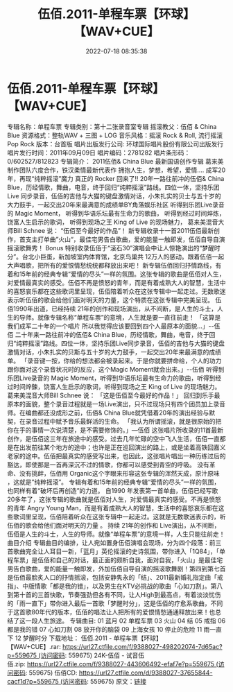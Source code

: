 ﻿---
title: 伍佰.2011-单程车票【环球】【WAV+CUE】
date: 2022-07-18 08:35:38
categories: WAV车载音乐、镜像
tags: 华语中文
---
# 伍佰.2011-单程车票【环球】【WAV+CUE】

专辑名称：单程车票
专辑类别：第十二张录音室专辑
摇滚教父：伍佰 & China Blue
资源格式：整轨WAV + 三图 + LOG
音乐风格：摇滚 Rock & Roll, 流行摇滚 Pop Rock
版本：台首版
唱片出版发行公司: 环球国际唱片股份有限公司出版发行
唱片发行时间：2011年09月09日
唱片编码：2781282
唱片条形码：0/602527/812823
专辑简介：
2011伍佰& China Blue 最新国语创作专辑
葛来美制作团队六度合作，铁汉柔情最新代表作
拥抱人生，梦想，希望，爱情….
成军20年，再现“纯粹摇滚”魔力
真正的 Rocker 回来了!!
20年一路往前冲的伍佰& China Blue，历经情歌，舞曲，电音，终于回归“纯粹摇滚”路线。四位一体，坚持乐团Live
同步录音，伍佰的吉他与大猫的键盘激情对话，小朱扎实的贝士与五十岁的大力鼓手，一起交出20年来最满意的成绩单BY角落娱乐社区
听得到乐团Live录音的 Magic Moment，
听得到华语乐坛最有生命力的歌曲，
听得到经过时间焠炼，饶富人生启示的歌词，
听得到现场之王 King of Live 的现场魅力，
葛来美混音大师Bill Schnee 说： “伍佰至今最好的作品”！
新专辑收录十一首2011伍佰最新创作，首支主打单曲”火山“，最佳宅男告白歌曲，爱的能量一触即发，伍佰自导自演摇滚歌舞秀！
Bonus 特别收录伍佰于“滚石30”演唱会中让人惊艳演出的“梦醒时分”。台北小巨蛋，新加坡室内体育馆，北京鸟巢共
12万人的感动。跟着伍佰一起大声唱歌，把所有的爱恨情愁统统都释放出来吧！
新专辑伍佰回归抒情路线，有着和15年前的经典专辑“爱情的尽头”一样的氛围。这张专辑的歌曲是伍佰对人生，对爱情最真实的感受。伍佰不再是愤怒的青年，而是有着成熟大人的智慧，生活中的喜怒哀乐都在这些歌词里呈现，伍佰陪着听众在这张专辑中一起走过。无数歌迷表示听伍佰的歌会给他们面对明天的力量，这个特质在这张专辑中完美呈现。
伍佰1990年出道，已经持续
21年的创作和现场演出，从不间断，是人生的斗士，人生的导师。就像专辑名称“单程车票”的意境，人生就是要一直往前走！
「这算是我们成军二十年的一个唱片
所以我觉得应该要回到四个人最原本的面貌…」--伍佰
二十年来一路往前冲的伍佰& China
Blue，历经情歌，舞曲，电音，终于回归“纯粹摇滚”路线。四位一体，坚持乐团Live同步录音，伍佰的吉他与大猫的键盘激情对话，小朱扎实的贝斯与五十岁的大力鼓手，一起交出20年来最满意的成绩单。
「录音键一按，你给的想法都会被录起来。于是你就要拼命给，个人的功力跟你面对这个录音状况时的反应，这个Magic
Moment就会出来。」--伍佰
听得到乐团Live录音的 Magic
Moment，听得到华语乐坛最有生命力的歌曲，听得到经过时间焠鍊，饶富人生启示的歌词，听得到现场之王 King of Live
的现场魅力。葛来美混音大师Bill Schnee 说： 「这是伍佰至今最好的作品！」
回归到乐手最原本的面貌，整个录音过程就是一场Live演出，只不过现场只有四个团员加上录音师。在编曲都还没成形之前，伍佰&
China Blue就凭借着20年的演出经验与默契，在录音过程中赋予音乐最鲜活的生命。
「我认为所谓摇滚，就是很原始的把你在乎的事情一次说清楚，是不需要修饰的。」—伍佰
这张唱片所收录的11首最新创作，是伍佰这三年在旅途中的感受。过去几年忙碌的空中飞人生活，伍佰一直都是在出发前往某个地方的途中；也许是正在巡回演出的路上，或是坐着高铁回嘉义老家的途中。伍佰把最真实的感受写出来，也因此，这张唱片唱出一种历练过后的豁达，即使那是一首再深沉不过的情歌，你都可以感受到青空的呼吸。
没有革命、没有挑衅，伍佰用 Organic这个字眼来形容这张专辑的浑然天成，原汁原味 ，这就是”纯粹摇滚”。
专辑有着和15年前的经典专辑“爱情的尽头”一样的氛围，也同样有着“破坏后再创造”的力道。
自1990 年发表第一首单曲，伍佰已经写歌 20多年了，这张专辑的歌曲就是伍佰对人生，对爱情最真实的感受。不再是愤怒的青年 Angry
Young
Man，而是有着成熟大人的智慧，生活中的喜怒哀乐都在这些歌词里呈现，伍佰陪着听众在这张专辑中一起走过。这就是无数歌迷表示的，听伍佰的歌会给他们面对明天的力量
。 持续 21年的创作和
Live演出，从不间断，伍佰是人生的斗士，人生的导师。就像“单程车票”的意境一样，人生只能往前走！
曲目介绍
专辑曲目的编排，让人宛如置身伍佰演唱会现场，分为四个段落：前三首歌曲完全让人耳目一新，「蓝月」英伦摇滚的史诗氛围，带你进入「1Q84」，「单程车票」是伍佰和自己的对话，最正面的颇析自我，面对自我，「火山」是最佳宅男告白歌曲，爱的能量一触即发，外加伍佰自导自演的摇滚歌舞剧！第四到第七首是伍佰最脍炙人口的抒情摇滚，包括安静隽永的「结」、2011最新婚礼指定曲「戒指」、中版情歌「都是我的错」，以及男生在KTV必挑战的歌曲「心如刀割」。第八到第十首的三首快歌，节奏强劲但各有不同，让人High到最高点，有着淡淡忧伤的「雨一直下」带你进入最后一首歌「梦醒时分」，这是伍佰的疗愈系歌曲，不同于这首歌80年代的版本，伍佰的唱法让人把所有的爱恨情愁通通释放出来！也总结了这一段人生旅途。
专辑曲目:
01 蓝月
02 单程车票
03 火山
04 结
05 戒指
06 都是我的错
07 心如刀割
08 放开你的脑袋
09 上海女孩
10 停止的危险
11 雨一直下
12 梦醒时分
下载地址：
伍佰.2011 - 单程车票【环球】【WAV+CUE】.rar: https://url27.ctfile.com/f/9388027-498202074-7d65ac?p=559675 (访问密码:
559675)
24K-伍佰 - 试音伍佰.zip: https://url27.ctfile.com/f/9388027-443606492-efaf7e?p=559675 (访问密码:
559675)
伍佰CD: https://url27.ctfile.com/d/9388027-37655844-cacf1d?p=559675 (访问密码:
559675)
原文：[链接](https://blog.sina.com.cn/s/blog_1647c7e7601030yev.html)